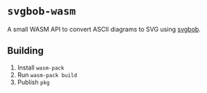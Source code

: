 `svgbob-wasm`
=============
A small WASM API to convert ASCII diagrams to SVG using [svgbob](https://github.com/ivanceras/svgbob).

## Building
1. Install `wasm-pack`
2. Run `wasm-pack build`
3. Publish `pkg`
